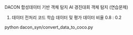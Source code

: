 DACON 합성데이터 기반 객체 탐지 AI 경진대회 객체 탐지 (연습문제)

1. 데이터 전처리 코드
학습 데이터 및 평가 데이터 비율 0.8 : 0.2

python dacon_syn/convert_data_to_coco.py

